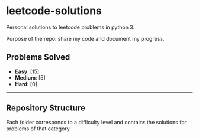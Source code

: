 # leetcode-solutions

Personal solutions to leetcode problems in python 3.

Purpose of the repo: share my code and document my progress.

## Problems Solved

- **Easy**: [15]  <!-- Placeholder for Easy problems count -->
- **Medium**: [5] <!-- Placeholder for Medium problems count -->
- **Hard**: [0]   <!-- Placeholder for Hard problems count -->

---

## Repository Structure

Each folder corresponds to a difficulty level and contains the solutions for problems of that category.


